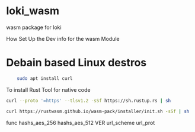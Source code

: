 # loki_wasm
wasm package for loki


How  Set Up the Dev info for the wasm Module 

# Debain based Linux destros
```sh
    sudo apt install curl
```

To install Rust Tool for native code
```sh
curl --proto '=https' --tlsv1.2 -sSf https://sh.rustup.rs | sh
```

```sh
curl https://rustwasm.github.io/wasm-pack/installer/init.sh -sSf | sh
```


func
hashs_aes_256
hashs_aes_512
VER
url_scheme
url_prot